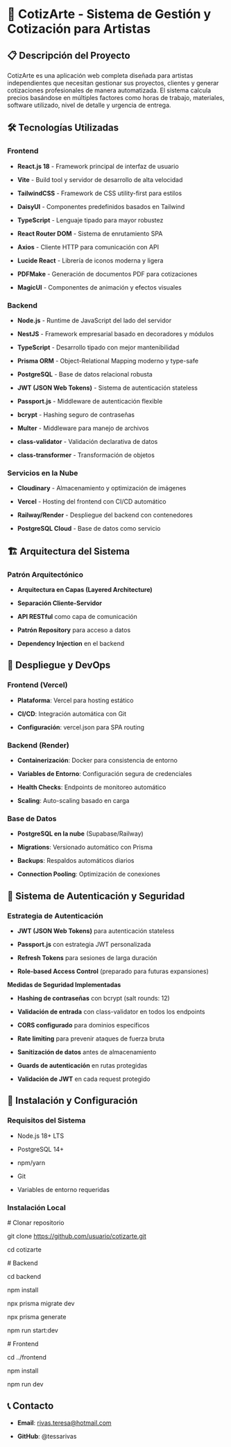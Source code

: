 🎨 CotizArte - Sistema de Gestión y Cotización para Artistas
============================================================

📋 Descripción del Proyecto
---------------------------

CotizArte es una aplicación web completa diseñada para artistas independientes que necesitan gestionar sus proyectos, clientes y generar cotizaciones profesionales de manera automatizada. El sistema calcula precios basándose en múltiples factores como horas de trabajo, materiales, software utilizado, nivel de detalle y urgencia de entrega.

🛠️ Tecnologías Utilizadas
--------------------------

### **Frontend**

*   **React.js 18** - Framework principal de interfaz de usuario
    
*   **Vite** - Build tool y servidor de desarrollo de alta velocidad
    
*   **TailwindCSS** - Framework de CSS utility-first para estilos
    
*   **DaisyUI** - Componentes predefinidos basados en Tailwind
    
*   **TypeScript** - Lenguaje tipado para mayor robustez
    
*   **React Router DOM** - Sistema de enrutamiento SPA
    
*   **Axios** - Cliente HTTP para comunicación con API
    
*   **Lucide React** - Librería de iconos moderna y ligera
    
*   **PDFMake** - Generación de documentos PDF para cotizaciones
    
*   **MagicUI** - Componentes de animación y efectos visuales
    

### **Backend**

*   **Node.js** - Runtime de JavaScript del lado del servidor
    
*   **NestJS** - Framework empresarial basado en decoradores y módulos
    
*   **TypeScript** - Desarrollo tipado con mejor mantenibilidad
    
*   **Prisma ORM** - Object-Relational Mapping moderno y type-safe
    
*   **PostgreSQL** - Base de datos relacional robusta
    
*   **JWT (JSON Web Tokens)** - Sistema de autenticación stateless
    
*   **Passport.js** - Middleware de autenticación flexible
    
*   **bcrypt** - Hashing seguro de contraseñas
    
*   **Multer** - Middleware para manejo de archivos
    
*   **class-validator** - Validación declarativa de datos
    
*   **class-transformer** - Transformación de objetos
    

### **Servicios en la Nube**

*   **Cloudinary** - Almacenamiento y optimización de imágenes
    
*   **Vercel** - Hosting del frontend con CI/CD automático
    
*   **Railway/Render** - Despliegue del backend con contenedores
    
*   **PostgreSQL Cloud** - Base de datos como servicio
    

🏗️ Arquitectura del Sistema
----------------------------

### **Patrón Arquitectónico**

*   **Arquitectura en Capas (Layered Architecture)**
    
*   **Separación Cliente-Servidor**
    
*   **API RESTful** como capa de comunicación
    
*   **Patrón Repository** para acceso a datos
    
*   **Dependency Injection** en el backend
    

🚀 Despliegue y DevOps
---------------------------------------

### **Frontend (Vercel)**

*   **Plataforma**: Vercel para hosting estático
    
*   **CI/CD**: Integración automática con Git
    
*   **Configuración**: vercel.json para SPA routing
    

### **Backend (Render)**

*   **Containerización**: Docker para consistencia de entorno
    
*   **Variables de Entorno**: Configuración segura de credenciales
    
*   **Health Checks**: Endpoints de monitoreo automático
    
*   **Scaling**: Auto-scaling basado en carga
    

### **Base de Datos**

*   **PostgreSQL en la nube** (Supabase/Railway)
    
*   **Migrations**: Versionado automático con Prisma
    
*   **Backups**: Respaldos automáticos diarios
    
*   **Connection Pooling**: Optimización de conexiones


🔐 Sistema de Autenticación y Seguridad
---------------------------------------

### **Estrategia de Autenticación**

*   **JWT (JSON Web Tokens)** para autenticación stateless
    
*   **Passport.js** con estrategia JWT personalizada
    
*   **Refresh Tokens** para sesiones de larga duración
    
*   **Role-based Access Control** (preparado para futuras expansiones)
    

**Medidas de Seguridad Implementadas**

*   **Hashing de contraseñas** con bcrypt (salt rounds: 12)
    
*   **Validación de entrada** con class-validator en todos los endpoints
    
*   **CORS configurado** para dominios específicos
    
*   **Rate limiting** para prevenir ataques de fuerza bruta
    
*   **Sanitización de datos** antes de almacenamiento
    
*   **Guards de autenticación** en rutas protegidas
    
*   **Validación de JWT** en cada request protegido
    

🔧 Instalación y Configuración
---------------------------------------

### **Requisitos del Sistema**

*   Node.js 18+ LTS
    
*   PostgreSQL 14+
    
*   npm/yarn
    
*   Git

*   Variables de entorno requeridas


### **Instalación Local**

\# Clonar repositorio

git clone https://github.com/usuario/cotizarte.git

cd cotizarte

\# Backend

cd backend

npm install

npx prisma migrate dev

npx prisma generate

npm run start:dev

\# Frontend

cd ../frontend

npm install

npm run dev


📞 Contacto
-----------

*   **Email**: rivas.teresa@hotmail.com
    
*   **GitHub**: @tessarivas